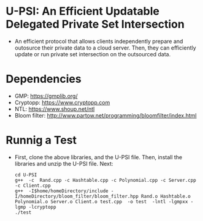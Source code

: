 # U-PSI: An Efficient Updatable Delegated Private Set Intersection


* An efficient protocol that allows clients independently prepare and outosurce their private data
to a cloud server. Then, they can efficiently update or run private set intersection on the outsourced data.

# Dependencies
 * GMP: https://gmplib.org/
 * Cryptopp: https://www.cryptopp.com
 * NTL: https://www.shoup.net/ntl
 * Bloom filter: http://www.partow.net/programming/bloomfilter/index.html

# Runnig a Test
* First, clone the above libraries, and the U-PSI file. Then, install the libraries and unzip the U-PSI file. Next:

    ```
    cd U-PSI
    g++  -c  Rand.cpp -c Hashtable.cpp -c Polynomial.cpp -c Server.cpp -c Client.cpp
    g++  -I$home/homeDirectory/include -I/homeDirectory/bloom_filter/bloom_filter.hpp Rand.o Hashtable.o Polynomial.o Server.o Client.o test.cpp  -o test  -lntl -lgmpxx -lgmp -lcryptopp
    ./test
    
    
    ```
    
